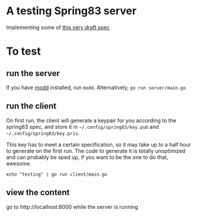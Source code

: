 # A testing Spring83 server

Implementing some of [this very draft spec](https://github.com/robinsloan/spring-83-spec/blob/main/draft-20220609.md)

# To test

## run the server

If you have [modd](https://github.com/cortesi/modd) installed, run `modd`. Alternatively, `go run server/main.go`

## run the client

On first run, the client will generate a keypair for you according to the spring83 spec, and store it in `~/.config/spring83/key.pub` and `~/.config/spring83/key.priv`.

This key has to meet a certain specification, so it may take up to a half hour to generate on the first run. The code to generate it is totally unoptimized and can probably be sped up, if you want to be the one to do that, awesome.

`echo "testing" | go run client/main.go`

## view the content

go to http://localhost:8000 while the server is running
